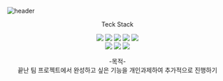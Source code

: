 
![header](https://capsule-render.vercel.app/api?type=waving&color=gradient&customColorList=0,6,1,2,30&height=300&section=header&text=Welcome%20&fontSize=100&fontAlignY=35&desc=my%20GitHub)


<div align="center">
 
Teck Stack

<img src="https://img.shields.io/badge/Java-3766AB?style=flat-square&logo=intellijidea&logoColor=white"/> <a/>
<img src="https://img.shields.io/badge/SpringBoot-6DB33F?style=flat-square&logo=Spring&logoColor=white"/>
<img src="https://img.shields.io/badge/mysql-4479A1?style=flat-square&logo=mysql&logoColor=white"/>
<img src="https://img.shields.io/badge/react-61DAFB?style=flat-square&logo=react&logoColor=white"/>
<img src="https://img.shields.io/badge/jquery-0769AD?style=flat-square&logo=jquery&logoColor=white"/>
<br/>
<img src="https://img.shields.io/badge/css-1572B6?style=flat-square&logo=css&logoColor=white"/>
<img src="https://img.shields.io/badge/nodedotjs-339933?style=flat-square&logo=nodedotjs&logoColor=white"/>
<img src="https://img.shields.io/badge/framework-000000?style=flat-square&logo=framework&logoColor=white"/>


-목적- <br/>
끝난 팀 프로젝트에서 완성하고 싶은 기능을 개인과제하여 추가적으로 진행하기
 </div>


